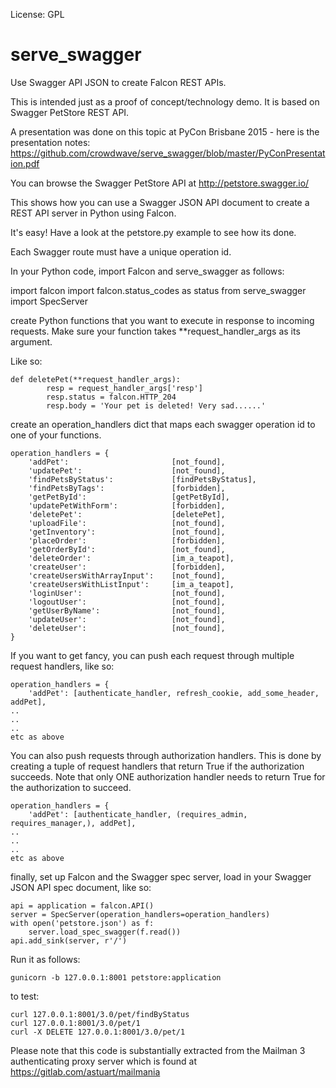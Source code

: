 License: GPL
# serve_swagger
Use Swagger API JSON to create Falcon REST APIs.

This is intended just as a proof of concept/technology demo.  It is based on Swagger PetStore REST API.

A presentation was done on this topic at PyCon Brisbane 2015 - here is the presentation notes: https://github.com/crowdwave/serve_swagger/blob/master/PyConPresentation.pdf

You can browse the Swagger PetStore API at http://petstore.swagger.io/

This shows how you can use a Swagger JSON API document to create a REST API server in Python using Falcon.

It's easy!  Have a look at the petstore.py example to see how its done.

Each Swagger route must have a unique operation id.

In your Python code, import Falcon and serve_swagger as follows:

import falcon
import falcon.status_codes as status
from serve_swagger import SpecServer

create Python functions that you want to execute in response to incoming requests.
Make sure your function takes **request_handler_args as its argument.

Like so:

```
def deletePet(**request_handler_args):
        resp = request_handler_args['resp']
        resp.status = falcon.HTTP_204
        resp.body = 'Your pet is deleted! Very sad......'
```

create an operation_handlers dict that maps each swagger operation id to one of your functions.

```
operation_handlers = {
    'addPet':                       [not_found],
    'updatePet':                    [not_found],
    'findPetsByStatus':             [findPetsByStatus],
    'findPetsByTags':               [forbidden],
    'getPetById':                   [getPetById],
    'updatePetWithForm':            [forbidden],
    'deletePet':                    [deletePet],
    'uploadFile':                   [not_found],
    'getInventory':                 [not_found],
    'placeOrder':                   [forbidden],
    'getOrderById':                 [not_found],
    'deleteOrder':                  [im_a_teapot],
    'createUser':                   [forbidden],
    'createUsersWithArrayInput':    [not_found],
    'createUsersWithListInput':     [im_a_teapot],
    'loginUser':                    [not_found],
    'logoutUser':                   [not_found],
    'getUserByName':                [not_found],
    'updateUser':                   [not_found],
    'deleteUser':                   [not_found],
}
```

If you want to get fancy, you can push each request through multiple request handlers, like so:
```
operation_handlers = {
    'addPet': [authenticate_handler, refresh_cookie, add_some_header, addPet],
..
..
..
etc as above
```

You can also push requests through authorization handlers. This is done by creating a tuple of request handlers that return True if the authorization succeeds. Note that only ONE authorization handler needs to return True for the authorization to succeed.
```
operation_handlers = {
    'addPet': [authenticate_handler, (requires_admin, requires_manager,), addPet],
..
..
..
etc as above
```


finally, set up Falcon and the Swagger spec server, load in your Swagger JSON API spec document, like so:

```
api = application = falcon.API()
server = SpecServer(operation_handlers=operation_handlers)
with open('petstore.json') as f:
    server.load_spec_swagger(f.read())
api.add_sink(server, r'/')
```

Run it as follows:
```
gunicorn -b 127.0.0.1:8001 petstore:application
```

to test:
```
curl 127.0.0.1:8001/3.0/pet/findByStatus
curl 127.0.0.1:8001/3.0/pet/1
curl -X DELETE 127.0.0.1:8001/3.0/pet/1
```

Please note that this code is substantially extracted from the Mailman 3 authenticating proxy server which is found at https://gitlab.com/astuart/mailmania
